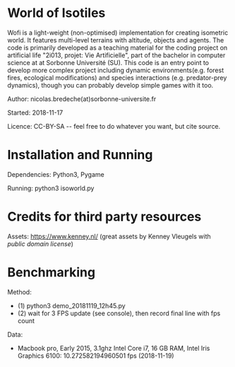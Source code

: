 World of Isotiles
=================

Wofi is a light-weight (non-optimised) implementation for creating isometric world. It features multi-level terrains with altitude, objects and agents. The code is primarily developed as a teaching material for the coding project on artificial life "2i013, projet: Vie Artificielle", part of the bachelor in computer science at at Sorbonne Université (SU). This code is an entry point to develop more complex project including dynamic environments(e.g. forest fires, ecological modifications) and species interactions (e.g. predator-prey dynamics), though you can probably develop simple games with it too.

Author: nicolas.bredeche(at)sorbonne-universite.fr

Started: 2018-11-17

Licence: CC-BY-SA -- feel free to do whatever you want, but cite source.

Installation and Running
========================

Dependencies: Python3, Pygame

Running: python3 isoworld.py

Credits for third party resources
=================================

Assets: https://www.kenney.nl/ (great assets by Kenney Vleugels with *public domain license*)

Benchmarking
============

Method:
* (1) python3 demo_20181119_12h45.py
* (2) wait for 3 FPS update (see console), then record final line with fps count

Data:
* Macbook pro, Early 2015, 3.1ghz Intel Core i7, 16 GB RAM, Intel Iris Graphics 6100: 10.272582194960501 fps (2018-11-19)
